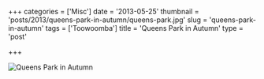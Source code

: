 +++
categories = ['Misc']
date = '2013-05-25'
thumbnail = 'posts/2013/queens-park-in-autumn/queens-park.jpg'
slug = 'queens-park-in-autumn'
tags = ['Toowoomba']
title = 'Queens Park in Autumn'
type = 'post'

+++

![Queens Park in Autumn](queens-park.jpg)